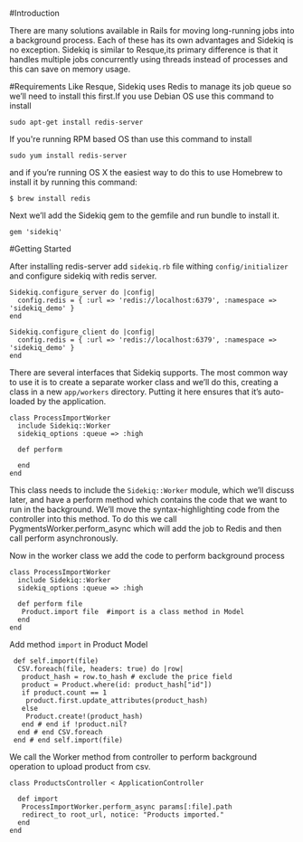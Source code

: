 #Introduction

There are many solutions available in Rails for moving long-running jobs into a background process. Each of these has its own advantages and Sidekiq is no exception. Sidekiq is similar to Resque,its primary difference is that it handles multiple jobs concurrently using threads instead of processes and this can save on memory usage.

#Requirements
Like Resque, Sidekiq uses Redis to manage its job queue so we’ll need to install this first.If you use Debian OS use this command to install

```
sudo apt-get install redis-server
```
If you're running RPM based OS than use this command to install

```
sudo yum install redis-server
```

and if you’re running OS X the easiest way to do this to use Homebrew to install it by running this command:

```
$ brew install redis
```

Next we’ll add the Sidekiq gem to the gemfile and run bundle to install it.

```
gem 'sidekiq'
```
#Getting Started

After installing redis-server add ```sidekiq.rb``` file withing ```config/initializer``` and configure sidekiq with redis server.

```
Sidekiq.configure_server do |config|
  config.redis = { :url => 'redis://localhost:6379', :namespace => 'sidekiq_demo' }
end

Sidekiq.configure_client do |config|
  config.redis = { :url => 'redis://localhost:6379', :namespace => 'sidekiq_demo' }
end
```

There are several interfaces that Sidekiq supports. The most common way to use it is to create a separate worker class and we’ll do this, creating a class in a new ```app/workers``` directory. Putting it here ensures that it’s auto-loaded by the application.

```
class ProcessImportWorker
  include Sidekiq::Worker
  sidekiq_options :queue => :high

  def perform

  end
end
```

This class needs to include the ```Sidekiq::Worker``` module, which we’ll discuss later, and have a perform method which contains the code that we want to run in the background. We’ll move the syntax-highlighting code from the controller into this method. To do this we call PygmentsWorker.perform_async which will add the job to Redis and then call perform asynchronously.

Now in the worker class we add the code to perform background process

```
class ProcessImportWorker
  include Sidekiq::Worker
  sidekiq_options :queue => :high

  def perform file
   Product.import file  #import is a class method in Model
  end
end
```
Add method ```import``` in Product Model

```
 def self.import(file)
  CSV.foreach(file, headers: true) do |row| 
   product_hash = row.to_hash # exclude the price field
   product = Product.where(id: product_hash["id"])
   if product.count == 1
    product.first.update_attributes(product_hash)
   else
    Product.create!(product_hash)
   end # end if !product.nil?
  end # end CSV.foreach
 end # end self.import(file)

```
We call the Worker method from controller to perform background operation to upload product from csv.

```
class ProductsController < ApplicationController 

  def import
   ProcessImportWorker.perform_async params[:file].path
   redirect_to root_url, notice: "Products imported."
  end
end
```


